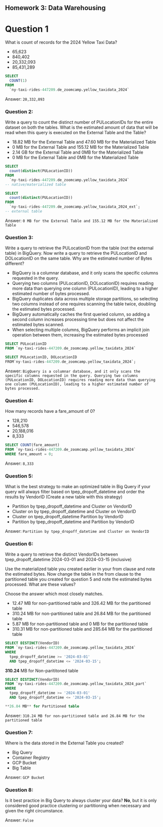 ## Homework 3: Data Warehousing 

# Question 1 
What is count of records for the 2024 Yellow Taxi Data?

- 65,623
- 840,402
- 20,332,093
- 85,431,289

```sql
SELECT
  COUNT(1)
FROM
  `ny-taxi-rides-447209.de_zoomcamp.yellow_taxidata_2024`
```

Answer: `20,332,093`

### Question 2:
Write a query to count the distinct number of PULocationIDs for the entire dataset on both the tables.
What is the estimated amount of data that will be read when this query is executed on the External Table and the Table?

- 18.82 MB for the External Table and 47.60 MB for the Materialized Table
- 0 MB for the External Table and 155.12 MB for the Materialized Table
- 2.14 GB for the External Table and 0MB for the Materialized Table
- 0 MB for the External Table and 0MB for the Materialized Table

```sql
SELECT
  count(distinct(PULocationID)) 
FROM
  `ny-taxi-rides-447209.de_zoomcamp.yellow_taxidata_2024`
-- native/materialized table

SELECT
  count(distinct(PULocationID))
FROM
  `ny-taxi-rides-447209.de_zoomcamp.yellow_taxidata_2024_ext`;
-- external table
```

Answer: `0 MB for the External Table and 155.12 MB for the Materialized Table`

### Question 3:
Write a query to retrieve the PULocationID from the table (not the external table) in BigQuery. Now write a query to retrieve the PULocationID and DOLocationID on the same table. 
Why are the estimated number of Bytes different?

- BigQuery is a columnar database, and it only scans the specific columns requested in the query. 
- Querying two columns (PULocationID, DOLocationID) requires reading more data than querying one column (PULocationID), leading to a higher estimated number of bytes processed.
- BigQuery duplicates data across multiple storage partitions, so selecting two columns instead of one requires scanning the table twice, doubling the estimated bytes processed.
- BigQuery automatically caches the first queried column, so adding a second column increases processing time but does not affect the estimated bytes scanned.
- When selecting multiple columns, BigQuery performs an implicit join operation between them, increasing the estimated bytes processed

```sql
SELECT PULocationID
FROM `ny-taxi-rides-447209.de_zoomcamp.yellow_taxidata_2024`

SELECT PULocationID, DOLocationID
FROM`ny-taxi-rides-447209.de_zoomcamp.yellow_taxidata_2024`;
```

Answer: `BigQuery is a columnar database, and it only scans the specific columns requested in the query. Querying two columns (PULocationID, DOLocationID) requires reading more data than querying one column (PULocationID), leading to a higher estimated number of bytes processed.`

### Question 4:
How many records have a fare_amount of 0?

- 128,210
- 546,578
- 20,188,016
- 8,333

```sql
SELECT COUNT(fare_amount)
FROM `ny-taxi-rides-447209.de_zoomcamp.yellow_taxidata_2024`
WHERE fare_amount = 0;
```

Answer: `8,333`

### Question 5:
What is the best strategy to make an optimized table in Big Query if your query will always filter based on tpep_dropoff_datetime and order the results by VendorID (Create a new table with this strategy)

- Partition by tpep_dropoff_datetime and Cluster on VendorID
- Cluster on by tpep_dropoff_datetime and Cluster on VendorID
- Cluster on tpep_dropoff_datetime Partition by VendorID
- Partition by tpep_dropoff_datetime and Partition by VendorID


Answer: `Partition by tpep_dropoff_datetime and Cluster on VendorID`


### Question 6:
Write a query to retrieve the distinct VendorIDs between tpep_dropoff_datetime 2024-03-01 and 2024-03-15 (inclusive)

Use the materialized table you created earlier in your from clause and note the estimated bytes. Now change the table in the from clause to the partitioned table you created for question 5 and note the estimated bytes processed. What are these values?

Choose the answer which most closely matches.

- 12.47 MB for non-partitioned table and 326.42 MB for the partitioned table
- 310.24 MB for non-partitioned table and 26.84 MB for the partitioned table
- 5.87 MB for non-partitioned table and 0 MB for the partitioned table
- 310.31 MB for non-partitioned table and 285.64 MB for the partitioned table


```sql
SELECT DISTINCT(VendorID)
FROM `ny-taxi-rides-447209.de_zoomcamp.yellow_taxidata_2024`
WHERE
  tpep_dropoff_datetime >= '2024-03-01'
  AND tpep_dropoff_datetime <= '2024-03-15';
```

**310.24** MB for Non-parititoned table

```sql
SELECT DISTINCT(VendorID)
FROM `ny-taxi-rides-447209.de_zoomcamp.yellow_taxidata_2024_part`
WHERE
  tpep_dropoff_datetime >= '2024-03-01'
  AND tpep_dropoff_datetime <= '2024-03-15';

**26.84 MB** for Partitioned table
```

Answer: `310.24 MB for non-partitioned table and 26.84 MB for the partitioned table`


### Question 7:
Where is the data stored in the External Table you created?

- Big Query
- Container Registry
- GCP Bucket
- Big Table

Answer: `GCP Bucket`

### Question 8:
Is it best practice in Big Query to always cluster your data?
**No**, but it is only considered good practice clustering or partitioning when necessary and given the right circumstance.

Answer: `False`